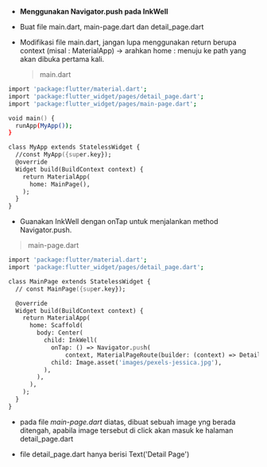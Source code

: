- **Menggunakan Navigator.push pada InkWell**

* Buat file main.dart, main-page.dart dan detail_page.dart

- Modifikasi file main.dart, jangan lupa menggunakan return berupa context (misal : MaterialApp) -> arahkan home : menuju ke path yang akan dibuka pertama kali.
  > main.dart

```zsh
import 'package:flutter/material.dart';
import 'package:flutter_widget/pages/detail_page.dart';
import 'package:flutter_widget/pages/main-page.dart';

void main() {
  runApp(MyApp());
}

class MyApp extends StatelessWidget {
  //const MyApp({super.key});
  @override
  Widget build(BuildContext context) {
    return MaterialApp(
      home: MainPage(),
    );
  }
}
```

- Guanakan InkWell dengan onTap untuk menjalankan method Navigator.push.

> main-page.dart

```zsh
import 'package:flutter/material.dart';
import 'package:flutter_widget/pages/detail_page.dart';

class MainPage extends StatelessWidget {
  // const MainPage({super.key});

  @override
  Widget build(BuildContext context) {
    return MaterialApp(
      home: Scaffold(
        body: Center(
          child: InkWell(
            onTap: () => Navigator.push(
                context, MaterialPageRoute(builder: (context) => DetailPage())),
            child: Image.asset('images/pexels-jessica.jpg'),
          ),
        ),
      ),
    );
  }
}
```

- pada file _main-page.dart_ diatas, dibuat sebuah image yng berada ditengah, apabila image tersebut di click akan masuk ke halaman detail_page.dart

* file detail_page.dart hanya berisi Text('Detail Page')
